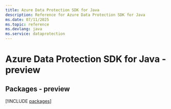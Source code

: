 ```yaml
---
title: Azure Data Protection SDK for Java
description: Reference for Azure Data Protection SDK for Java
ms.date: 07/11/2025
ms.topic: reference
ms.devlang: java
ms.service: dataprotection
---
```

# Azure Data Protection SDK for Java - preview
## Packages - preview
[!INCLUDE [packages](data-protection-index.md)]